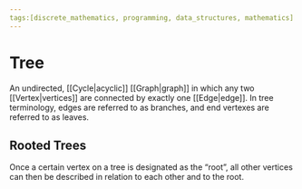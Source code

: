 ```yaml
---
tags:[discrete_mathematics, programming, data_structures, mathematics]
---
```

# Tree

An undirected, [[Cycle|acyclic]] [[Graph|graph]] in which any two [[Vertex|vertices]] are connected by exactly one [[Edge|edge]]. In tree terminology, edges are referred to as branches, and end vertexes are referred to as leaves.

## Rooted Trees

Once a certain vertex on a tree is designated as the “root”, all other vertices can then be described in relation to each other and to the root.

